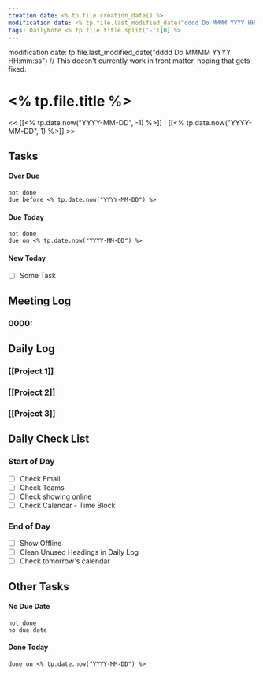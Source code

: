 ```yaml
---
creation date: <% tp.file.creation_date() %>
modification date: <% tp.file.last_modified_date("dddd Do MMMM YYYY HH:mm:ss") %>
tags: DailyNote <% tp.file.title.split('-')[0] %>
---
```


modification date:   tp.file.last_modified_date("dddd Do MMMM YYYY HH:mm:ss")  // This doesn't currently work in front matter, hoping that gets fixed.

# <% tp.file.title %>

<< [[<% tp.date.now("YYYY-MM-DD", -1) %>]] | [[<% tp.date.now("YYYY-MM-DD", 1) %>]] >>

## Tasks

#### Over Due

```tasks
not done
due before <% tp.date.now("YYYY-MM-DD") %>
```

#### Due Today

```tasks
not done
due on <% tp.date.now("YYYY-MM-DD") %>
```

#### New Today
- [ ] Some Task

## Meeting Log

### 0000:

## Daily Log

### [[Project 1]]


### [[Project 2]]


### [[Project 3]]

## Daily Check List

### Start of Day

- [ ] Check Email
- [ ] Check Teams
- [ ] Check showing online
- [ ] Check Calendar - Time Block

### End of Day

- [ ] Show Offline
- [ ] Clean Unused Headings in Daily Log
- [ ] Check tomorrow's calendar

## Other Tasks

#### No Due Date

```tasks
not done
no due date
```

#### Done Today

```tasks
done on <% tp.date.now("YYYY-MM-DD") %>
```